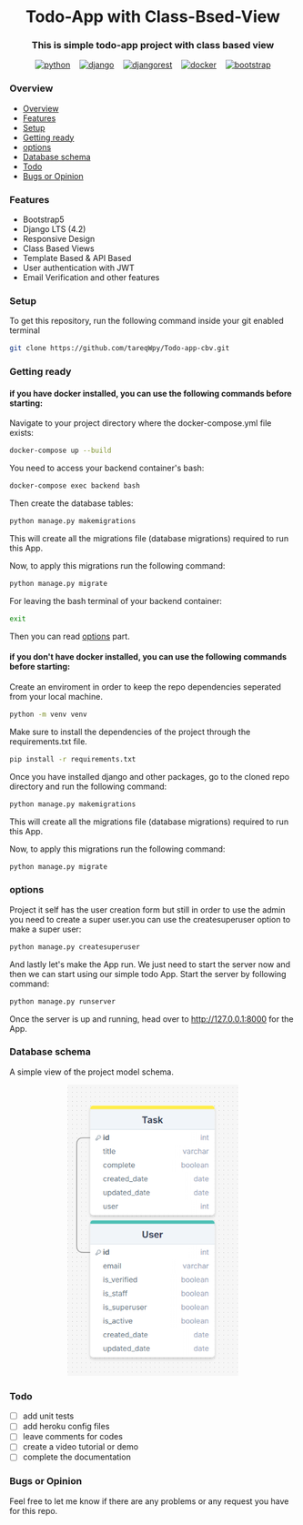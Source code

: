 <link rel="stylesheet" href="https://cdn.jsdelivr.net/gh/devicons/devicon@latest/devicon.min.css">
<h1 align="center">Todo-App with Class-Bsed-View</h1>
<h3 align="center">This is simple todo-app project with class based view</h3>

<p align="center" style="display:flex; gap:16px; justify-content:center; align-items:center">
<a href="https://www.python.org/" target="_blank"> <img src="https://cdn.jsdelivr.net/gh/devicons/devicon@latest/icons/python/python-original.svg" alt="python" width="80px" height="80px"/> </a>
<a href="https://www.djangoproject.com/" target="_blank"> <img src="https://cdn.jsdelivr.net/gh/devicons/devicon@latest/icons/django/django-plain-wordmark.svg" alt="django" width="80px" height="80px"/> </a>
<a href="https://www.django-rest-framework.org/" target="_blank"> <img src="https://cdn.jsdelivr.net/gh/devicons/devicon@latest/icons/djangorest/djangorest-original-wordmark.svg" alt="djangorest" width="100px" height="100px"/> </a>
<a href="https://www.docker.com/" target="_blank"> <img src="https://cdn.jsdelivr.net/gh/devicons/devicon@latest/icons/docker/docker-original-wordmark.svg" alt="docker" width="100px" height="100px"/> </a>
<a href="https://getbootstrap.com/" target="_blank"> <img src="https://cdn.jsdelivr.net/gh/devicons/devicon@latest/icons/bootstrap/bootstrap-original.svg" alt="bootstrap" width="100px" height="100px"/> </a>
</p>

### Overview

-   [Overview](#overview)
-   [Features](#features)
-   [Setup](#setup)
-   [Getting ready](#getting-ready)
-   [options](#options)
-   [Database schema](#database-schema)
-   [Todo](#todo)
-   [Bugs or Opinion](#bugs-or-opinion)

### Features

-   Bootstrap5
-   Django LTS (4.2)
-   Responsive Design
-   Class Based Views
-   Template Based & API Based
-   User authentication with JWT
-   Email Verification and other features

### Setup

To get this repository, run the following command inside your git enabled terminal

```bash
git clone https://github.com/tareqWpy/Todo-app-cbv.git
```

### Getting ready

#### if you have docker installed, you can use the following commands before starting:

Navigate to your project directory where the docker-compose.yml file exists:

```bash
docker-compose up --build
```

You need to access your backend container's bash:

```bash
docker-compose exec backend bash
```

Then create the database tables:

```bash
python manage.py makemigrations
```

This will create all the migrations file (database migrations) required to run this App.

Now, to apply this migrations run the following command:

```bash
python manage.py migrate
```

For leaving the bash terminal of your backend container:

```bash
exit
```

Then you can read [options](#options) part.

#### if you don't have docker installed, you can use the following commands before starting:

Create an enviroment in order to keep the repo dependencies seperated from your local machine.

```bash
python -m venv venv
```

Make sure to install the dependencies of the project through the requirements.txt file.

```bash
pip install -r requirements.txt
```

Once you have installed django and other packages, go to the cloned repo directory and run the following command:

```bash
python manage.py makemigrations
```

This will create all the migrations file (database migrations) required to run this App.

Now, to apply this migrations run the following command:

```bash
python manage.py migrate
```

### options

Project it self has the user creation form but still in order to use the admin you need to create a super user.you can use the createsuperuser option to make a super user:

```bash
python manage.py createsuperuser
```

And lastly let's make the App run. We just need to start the server now and then we can start using our simple todo App. Start the server by following command:

```bash
python manage.py runserver
```

Once the server is up and running, head over to http://127.0.0.1:8000 for the App.

### Database schema

A simple view of the project model schema.

<p align="center">
<img src="./preview/models-schema.png" alt="database schema" width="300"/>
</p>

### Todo

-   [ ] add unit tests
-   [ ] add heroku config files
-   [ ] leave comments for codes
-   [ ] create a video tutorial or demo
-   [ ] complete the documentation

### Bugs or Opinion

Feel free to let me know if there are any problems or any request you have for this repo.
